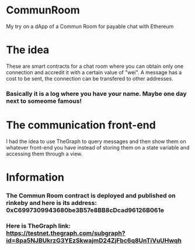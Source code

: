 # CommunRoom
My try on a dApp of a Commun Room for payable chat with Ethereum

# The idea
These are smart contracts for a chat room where you can obtain only one connection and accredit it with a certain value of "wei".
A message has a cost to be sent, the connection can be transfered to other addresses. 
### Basically it is a log where you have your name. Maybe one day next to someome famous!

# The communication front-end
I had the idea to use TheGraph to query messages and then show them on whatever front-end you have instead of storing them on a state variable and accessing them through a view.

# Information
### The Commun Room contract is deployed and published on rinkeby and here is its address: 0xC6997309943680be3B57e8BB8cDcad96126B061e
### Here is TheGraph link: https://testnet.thegraph.com/subgraph?id=8pa5NJBUkrzG3YEzSkwajmD24ZjFbc6q8UnTiVuUHwqh
